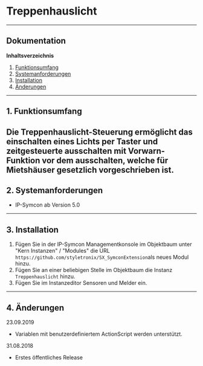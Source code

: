 #  Treppenhauslicht
---
## Dokumentation

**Inhaltsverzeichnis**

1. [Funktionsumfang](#1-funktionsumfang)
2. [Systemanforderungen](#2-systemanforderungen)
3. [Installation](#3-installation)
4. [Änderungen](#4-änderungen)
---


## 1. Funktionsumfang
Die Treppenhauslicht-Steuerung ermöglicht das einschalten eines Lichts per Taster und zeitgesteuerte ausschalten mit Vorwarn-Funktion vor dem ausschalten, welche für Mietshäuser gesetzlich vorgeschrieben ist.
---


## 2. Systemanforderungen
- IP-Symcon ab Version 5.0
---


## 3. Installation
1. Fügen Sie in der IP-Symcon Managementkonsole im Objektbaum unter "Kern Instanzen" / "Modules" die URL `https://github.com/styletronix/SX_SymconExtension`als neues Modul hinzu.
2. Fügen Sie an einer beliebigen Stelle im Objektbaum die Instanz  `Treppenhauslicht` hinzu.
3. Fügen Sie im Instanzeditor Sensoren und Melder ein.
---

## 4. Änderungen
23.09.2019
- Variablen mit benutzerdefiniertem ActionScript werden unterstützt.

31.08.2018
- Erstes öffentliches Release
